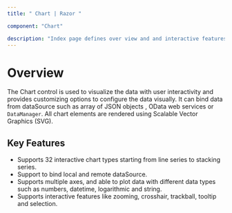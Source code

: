 ```yaml
---
title: " Chart | Razor "

component: "Chart"

description: "Index page defines over view and and interactive features of the chart."
---
```


# Overview

The Chart control is used to visualize the data with user interactivity and provides customizing options to configure the data visually.
It can bind data from  dataSource such as array of JSON objects , OData web services or
`DataManager`. All chart elements are rendered using Scalable Vector Graphics (SVG).

## Key Features

* Supports 32 interactive chart types starting from line series to stacking series.
* Support to bind local and remote dataSource.
* Supports multiple axes, and able to plot data with different data types such as numbers, datetime, logarithmic and string.
* Supports interactive features like zooming, crosshair, trackball, tooltip and selection.